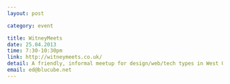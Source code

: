 ```yaml
---
layout: post

category: event

title: WitneyMeets
date: 25.04.2013
time: 7:30-10:30pm
link: http://witneymeets.co.uk/
detail: A friendly, informal meetup for design/web/tech types in West Oxfordshire. Does tend to involve beer. Come and say hello! :)
email: ed@blucube.net
---
```

